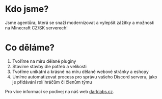 # Kdo jsme?
Jsme agentůra, která se snaží modernizovat a vylepšit zážitky a možnosti na Minecraft CZ/SK serverech!

# Co děláme?
1. Tvoříme na míru dělané pluginy
2. Stavíme stavby dle potřeb a velikosti
3. Tvoříme unikátní a krásné na míru dělané webové stránky a eshopy
4. Umíme automatizovat process pro správu vašeho Discord serveru, jako je přidávání rolí hráčům či členům týmu

Pro více informací se podívej na náš web [darklabs.cz](https://www.darklabs.cz).
